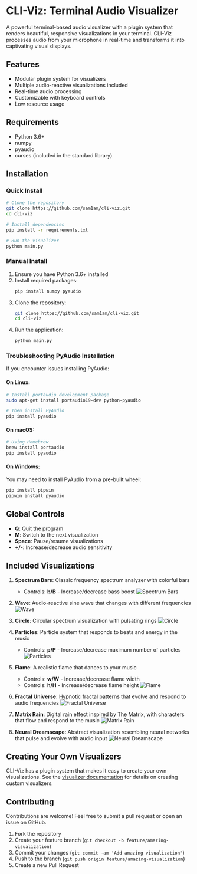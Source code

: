 # CLI-Viz: Terminal Audio Visualizer

A powerful terminal-based audio visualizer with a plugin system that renders beautiful, responsive visualizations in your terminal. CLI-Viz processes audio from your microphone in real-time and transforms it into captivating visual displays.

## Features

- Modular plugin system for visualizers
- Multiple audio-reactive visualizations included
- Real-time audio processing
- Customizable with keyboard controls
- Low resource usage

## Requirements

- Python 3.6+
- numpy
- pyaudio
- curses (included in the standard library)

## Installation

### Quick Install

```bash
# Clone the repository
git clone https://github.com/sam1am/cli-viz.git
cd cli-viz

# Install dependencies
pip install -r requirements.txt

# Run the visualizer
python main.py
```

### Manual Install

1. Ensure you have Python 3.6+ installed
2. Install required packages:
   ```bash
   pip install numpy pyaudio
   ```
3. Clone the repository:
   ```bash
   git clone https://github.com/sam1am/cli-viz.git
   cd cli-viz
   ```
4. Run the application:
   ```bash
   python main.py
   ```

### Troubleshooting PyAudio Installation

If you encounter issues installing PyAudio:

#### On Linux:
```bash
# Install portaudio development package
sudo apt-get install portaudio19-dev python-pyaudio

# Then install PyAudio
pip install pyaudio
```

#### On macOS:
```bash
# Using Homebrew
brew install portaudio
pip install pyaudio
```

#### On Windows:
You may need to install PyAudio from a pre-built wheel:
```bash
pip install pipwin
pipwin install pyaudio
```

## Global Controls

- **Q**: Quit the program
- **M**: Switch to the next visualization
- **Space**: Pause/resume visualizations
- **+/-**: Increase/decrease audio sensitivity

## Included Visualizations

1. **Spectrum Bars**: Classic frequency spectrum analyzer with colorful bars
   - Controls: **b/B** - Increase/decrease bass boost
   ![Spectrum Bars](previews/bars.gif)

2. **Wave**: Audio-reactive sine wave that changes with different frequencies
   ![Wave](previews/wave.gif)

3. **Circle**: Circular spectrum visualization with pulsating rings
   ![Circle](previews/circle.gif)

4. **Particles**: Particle system that responds to beats and energy in the music
   - Controls: **p/P** - Increase/decrease maximum number of particles
   ![Particles](previews/particles.gif)

5. **Flame**: A realistic flame that dances to your music
   - Controls: **w/W** - Increase/decrease flame width
   - Controls: **h/H** - Increase/decrease flame height
   ![Flame](previews/flame.gif)

6. **Fractal Universe**: Hypnotic fractal patterns that evolve and respond to audio frequencies
   ![Fractal Universe](previews/fractal_universe.gif)

7. **Matrix Rain**: Digital rain effect inspired by The Matrix, with characters that flow and respond to the music
   ![Matrix Rain](previews/matrix_rain.gif)

8. **Neural Dreamscape**: Abstract visualization resembling neural networks that pulse and evolve with audio input
   ![Neural Dreamscape](previews/neural_dreamscape.gif)

## Creating Your Own Visualizers

CLI-Viz has a plugin system that makes it easy to create your own visualizations. See the [visualizer documentation](visualizers/README.md) for details on creating custom visualizers.

## Contributing

Contributions are welcome! Feel free to submit a pull request or open an issue on GitHub.

1. Fork the repository
2. Create your feature branch (`git checkout -b feature/amazing-visualization`)
3. Commit your changes (`git commit -am 'Add amazing visualization'`)
4. Push to the branch (`git push origin feature/amazing-visualization`)
5. Create a new Pull Request